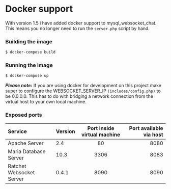 # Docker support 

With version 1.5 i have added docker support to mysql_websocket_chat. This means you no longer need to run the ```server.php``` script
by hand.


### Building the image

```bash
$ docker-compose build
```

### Running the image

```bash
$ docker-compose up
```

***Please note:*** If you are using docker for development on this project make super to configure the WEBSOCKET_SERVER_IP ```(includes/config.php)``` to be
0.0.0.0. This has to do with bridging a network connection from the virtual host to your own local machine.


### Exposed ports

| Service        | Version |Port inside virtual machine | Port available via host     |
| :---           | :--- |   :----:   | ---: |
| Apache Server  | 2.4 | 80       | 8080 |
| Maria Database Server   | 10.3 | 3306     | 8083 |
| Ratchet Websocket Server   | 0.4.1 | 8090     | 8090 |